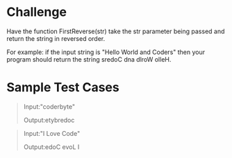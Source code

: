 # Challenge
Have the function FirstReverse(str) take the str parameter being passed and return the string in reversed order. 

For example: if the input string is "Hello World and Coders" then your program should return the string sredoC dna dlroW olleH.  

# Sample Test Cases
>Input:"coderbyte"
>
>Output:etybredoc


>Input:"I Love Code"
>
>Output:edoC evoL I
